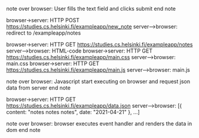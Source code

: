 
note over browser:
User fills the text field and clicks submit 
end note

browser->server: HTTP POST https://studies.cs.helsinki.fi/exampleapp/new_note
server-->browser: redirect to /exampleapp/notes


browser->server: HTTP GET https://studies.cs.helsinki.fi/exampleapp/notes
server-->browser: HTML-code
browser->server: HTTP GET https://studies.cs.helsinki.fi/exampleapp/main.css
server-->browser: main.css
browser->server: HTTP GET https://studies.cs.helsinki.fi/exampleapp/main.js
server-->browser: main.js

note over browser:
Javascript start executing on browser and request json data from server
end note

browser->server: HTTP GET https://studies.cs.helsinki.fi/exampleapp/data.json
server-->browser: [{ content: "notes notes notes", date: "2021-04-21" }, ...]

note over browser:
browser executes event handler and renders the data in dom
end note



